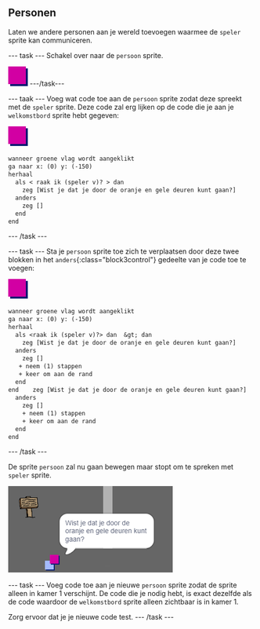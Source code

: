 ## Personen

Laten we andere personen aan je wereld toevoegen waarmee de `speler` sprite kan communiceren.

\--- task \--- Schakel over naar de `persoon` sprite.

![Person sprite](images/person.png) \---/task\---

\--- taak \--- Voeg wat code toe aan de `persoon` sprite zodat deze spreekt met de `speler` sprite. Deze code zal erg lijken op de code die je aan je `welkomstbord` sprite hebt gegeven:

![persoon](images/person.png)

```blocks3
wanneer groene vlag wordt aangeklikt
ga naar x: (0) y: (-150)
herhaal 
  als < raak ik (speler v)? > dan 
    zeg [Wist je dat je door de oranje en gele deuren kunt gaan?]
  anders
    zeg []
  end
end
```

\--- /task \---

\--- task \--- Sta je `persoon` sprite toe zich te verplaatsen door deze twee blokken in het `anders`{:class="block3control"} gedeelte van je code toe te voegen:

![persoon](images/person.png)

```blocks3
wanneer groene vlag wordt aangeklikt
ga naar x: (0) y: (-150)
herhaal 
  als <raak ik (speler v)?> dan  &gt; dan 
    zeg [Wist je dat je door de oranje en gele deuren kunt gaan?]
  anders
    zeg []
   + neem (1) stappen
   + keer om aan de rand
  end
end    zeg [Wist je dat je door de oranje en gele deuren kunt gaan?]
  anders 
    zeg []
    + neem (1) stappen
    + keer om aan de rand
  end
end

```

\--- /task \---

De sprite `persoon` zal nu gaan bewegen maar stopt om te spreken met `speler` sprite.

![screenshot](images/world-person-test.png)

\--- task \--- Voeg code toe aan je nieuwe `persoon` sprite zodat de sprite alleen in kamer 1 verschijnt. De code die je nodig hebt, is exact dezelfde als de code waardoor de `welkomstbord` sprite alleen zichtbaar is in kamer 1.

Zorg ervoor dat je je nieuwe code test. \--- /task \---